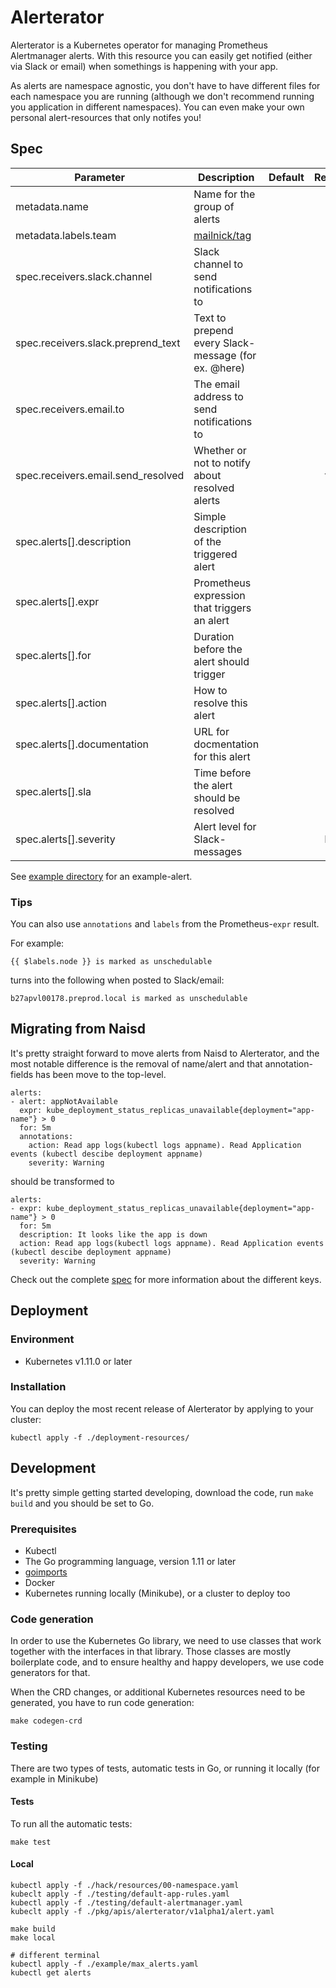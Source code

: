 Alerterator
===========

Alerterator is a Kubernetes operator for managing Prometheus Alertmanager alerts. With this resource you can easily get notified (either via Slack or email) when somethings is happening with your app. 

As alerts are namespace agnostic, you don't have to have different files for each namespace you are running (although we don't recommend running you application in different namespaces). You can even make your own personal alert-resources that only notifes you!

## Spec

| Parameter | Description | Default | Required |
| --------- | ----------- | ------- | :--------: |
| metadata.name | Name for the group of alerts | | x |
| metadata.labels.team | [mailnick/tag](https://github.com/nais/doc/blob/master/content/getting-started/teamadministration.md) | | x |
| spec.receivers.slack.channel | Slack channel to send notifications to | | |
| spec.receivers.slack.preprend_text | Text to prepend every Slack-message (for ex. @here) | | |
| spec.receivers.email.to | The email address to send notifications to| | |
| spec.receivers.email.send_resolved | Whether or not to notify about resolved alerts | | false |
| spec.alerts[].description | Simple description of the triggered alert | | x |
| spec.alerts[].expr | Prometheus expression that triggers an alert | | x |
| spec.alerts[].for | Duration before the alert should trigger | | x |
| spec.alerts[].action | How to resolve this alert | | x |
| spec.alerts[].documentation | URL for docmentation for this alert| | |
| spec.alerts[].sla | Time before the alert should be resolved| | |
| spec.alerts[].severity | Alert level for Slack-messages| | Error |


See [example directory](/example/) for an example-alert.


### Tips

You can also use `annotations` and `labels` from the Prometheus-`expr` result.

For example:
```
{{ $labels.node }} is marked as unschedulable
```

turns into the following when posted to Slack/email:
```
b27apvl00178.preprod.local is marked as unschedulable
```


## Migrating from Naisd

It's pretty straight forward to move alerts from Naisd to Alerterator, and the most notable difference is the removal of name/alert and that annotation-fields has been move to the top-level.

```
alerts:
- alert: appNotAvailable
  expr: kube_deployment_status_replicas_unavailable{deployment="app-name"} > 0
  for: 5m
  annotations:
    action: Read app logs(kubectl logs appname). Read Application events (kubectl descibe deployment appname)
    severity: Warning
```

should be transformed to

```
alerts:
- expr: kube_deployment_status_replicas_unavailable{deployment="app-name"} > 0
  for: 5m
  description: It looks like the app is down
  action: Read app logs(kubectl logs appname). Read Application events (kubectl descibe deployment appname)
  severity: Warning
```

Check out the complete [spec](/#spec) for more information about the different keys.


## Deployment

### Environment

* Kubernetes v1.11.0 or later


### Installation

You can deploy the most recent release of Alerterator by applying to your cluster:

```
kubectl apply -f ./deployment-resources/
```


## Development

It's pretty simple getting started developing, download the code, run `make build` and you should be set to Go.


### Prerequisites

* Kubectl
* The Go programming language, version 1.11 or later
* [goimports](https://godoc.org/golang.org/x/tools/cmd/goimports)
* Docker
* Kubernetes running locally (Minikube), or a cluster to deploy too


### Code generation

In order to use the Kubernetes Go library, we need to use classes that work together with the interfaces in that library. Those classes are mostly boilerplate code, and to ensure healthy and happy developers, we use code generators for that.

When the CRD changes, or additional Kubernetes resources need to be generated, you have to run code generation:

```
make codegen-crd
```


### Testing

There are two types of tests, automatic tests in Go, or running it locally (for example in Minikube)


#### Tests

To run all the automatic tests:
```
make test
```


#### Local

```
kubectl apply -f ./hack/resources/00-namespace.yaml
kubeclt apply -f ./testing/default-app-rules.yaml
kubectl apply -f ./testing/default-alertmanager.yaml
kubeclt apply -f ./pkg/apis/alerterator/v1alpha1/alert.yaml

make build
make local

# different terminal
kubectl apply -f ./example/max_alerts.yaml
kubectl get alerts
```
